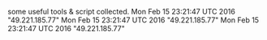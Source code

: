 some useful tools & script collected.
Mon Feb 15 23:21:47 UTC 2016 "49.221.185.77"
Mon Feb 15 23:21:47 UTC 2016 "49.221.185.77"
Mon Feb 15 23:21:47 UTC 2016 "49.221.185.77"

